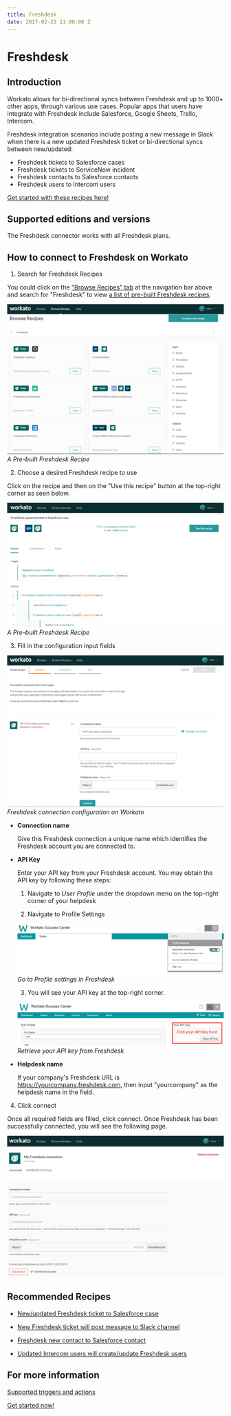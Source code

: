 ```yaml
---
title: Freshdesk
date: 2017-02-22 11:00:00 Z
---
```


# Freshdesk

## Introduction

Workato allows for bi-directional syncs between Freshdesk and up to 1000+ other apps, through various use cases. Popular apps that users have integrate with Freshdesk include Salesforce, Google Sheets, Trello, Intercom. 

Freshdesk integration scenarios include posting a new message in Slack when there is a new updated Freshdesk ticket or bi-directional syncs between new/updated:

* Freshdesk tickets to Salesforce cases
* Freshdesk tickets to ServiceNow incident
* Freshdesk contacts to Salesforce contacts
* Freshdesk users to Intercom users

[Get started with these recipes here!](https://www.workato.com/users/sign_up?utm_source=marketplaces&utm_campaign=freshdesk-generic)

## Supported editions and versions
The Freshdesk connector works with all Freshdesk plans.

## How to connect to Freshdesk on Workato

1. Search for Freshdesk Recipes

You could click on the ["Browse Recipes" tab](https://www.workato.com/recipes/browse) at the navigation bar above and search for "Freshdesk" to view [a list of pre-built Freshdesk recipes](https://www.workato.com/recipes/browse?q=Freshdesk).

![List of Pre-built Freshdesk Recipes](/assets/images/connectors/freshdesk/list-freshdesk-recipe.PNG)
*A Pre-built Freshdesk Recipe*

2. Choose a desired Freshdesk recipe to use

Click on the recipe and then on the "Use this recipe" button at the top-right corner as seen below.

![Click to choose to use the recipe](/assets/images/connectors/freshdesk/freshdesk-recipe.PNG)
*A Pre-built Freshdesk Recipe*

3. Fill in the configuration input fields

![Freshdesk connection configuration](/assets/images/connectors/freshdesk/freshdesk-config-fields.PNG)
*Freshdesk connection configuration on Workato*

* **Connection name**

  Give this Freshdesk connection a unique name which identifies the Freshdesk account you are connected to.

* **API Key**

  Enter your API key from your Freshdesk account. You may obtain the API key by following these steps:

  1. Navigate to *User Profile* under the dropdown menu on the top-right corner of your helpdesk

  2. Navigate to Profile Settings

  ![Freshdesk profile settings](/assets/images/connectors/freshdesk/freshdesk-tab.png)
  *Go to Profile settings in Freshdesk*

  3. You will see your API key at the top-right corner.
  
  ![Freshdesk Connection](/assets/images/connectors/freshdesk/freshdesk-api.png)
  *Retrieve your API key from Freshdesk*

* **Helpdesk name**

  If your company's Freshdesk URL is https://yourcompany.freshdesk.com, then input "yourcompany" as the helpdesk name in the field.
  
4. Click connect

 Once all required fields are filled, click connect. Once Freshdesk has been successfully connected, you will see the following page.

 ![Freshdesk successful connection](/assets/images/connectors/freshdesk/freshdesk-successful-connection.png)

 ## Recommended Recipes
   * [New/updated Freshdesk ticket to Salesforce case](https://www.workato.com/recipes/120619-salesforce-new-updated-case-to-freshdesk-ticket#recipe)

   * [New Freshdesk ticket will post message to Slack channel](https://www.workato.com/recipes/103170-new-ticket-in-freshdesk-will-post-message-to-channel-in-slack)

   * [Freshdesk new contact to Salesforce contact](https://www.workato.com/recipes/110070-freshdesk-new-contact-to-salesforce-contact#recipe)

   * [Updated Intercom users will create/update Freshdesk users](https://www.workato.com/recipes/54393-updated-user-in-intercom-will-search-users-in-freshdesk#recipe)

 ## For more information 
   [Supported triggers and actions](https://www.workato.com/integrations/freshdesk)

   [Get started now!](https://www.workato.com/users/sign_up?utm_source=marketplaces&utm_campaign=freshdesk-generic)
